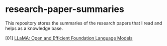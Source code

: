 # research-paper-summaries
This repository stores the summaries of the research papers that I read and helps as a knowledge base.

[01] [LLaMA: Open and Efficient Foundation Language Models](https://arxiv.org/abs/2302.13971)
